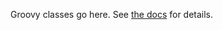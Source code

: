 Groovy classes go here. See [the docs](https://training.nextflow.io/advanced/structure/#lib) for details.